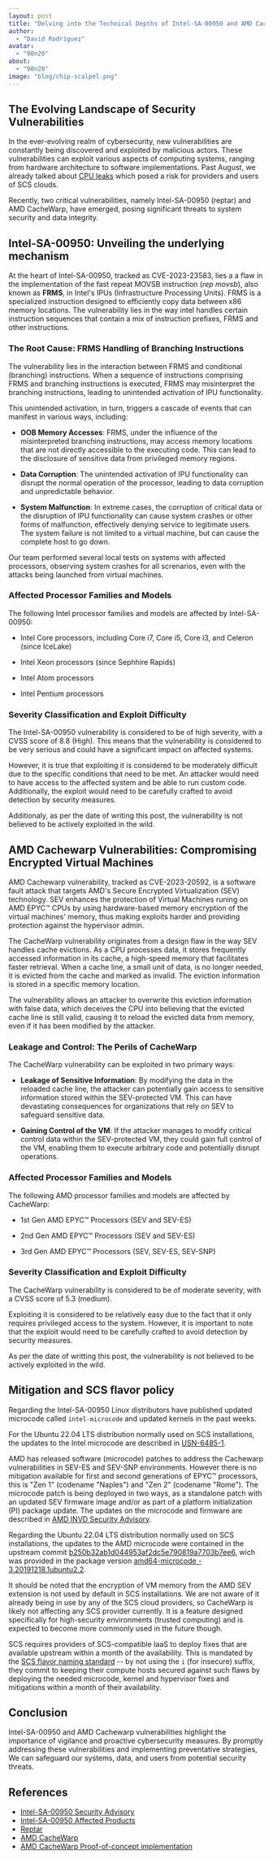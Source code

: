 ```yaml
---
layout: post
title: "Delving into the Technical Depths of Intel-SA-00950 and AMD Cachewarp Vulnerabilities"
author:
  - "David Rodríguez"
avatar:
  - "90n20"
about:
  - "90n20"
image: "blog/chip-scalpel.png"
---
```


## The Evolving Landscape of Security Vulnerabilities

In the ever-evolving realm of cybersecurity, new vulnerabilities are constantly being discovered and exploited by malicious actors. These vulnerabilities can exploit various aspects of computing systems, ranging from hardware architecture to software implementations. Past August, we already talked about [CPU leaks](https://scs.community/2023/08/29/new-cpu-leaks/) which posed a risk for providers and users of SCS clouds.

Recently, two critical vulnerabilities, namely Intel-SA-00950 (reptar) and AMD CacheWarp, have emerged, posing significant threats to system security and data integrity.

## Intel-SA-00950: Unveiling the underlying mechanism

At the heart of Intel-SA-00950, tracked as CVE-2023-23583, lies a a flaw in the implementation of the fast repeat MOVSB instruction (*rep movsb*), also known as **FRMS**, in Intel's IPUs (Infrastructure Processing Units). FRMS is a specialized instruction designed to efficiently copy data between x86 memory locations. The vulnerability lies in the way intel handles certain instruction sequences that contain a mix of instruction prefixes, FRMS and other instructions.

### The Root Cause: FRMS Handling of Branching Instructions

The vulnerability lies in the interaction between FRMS and conditional (branching) instructions. When a sequence of instructions comprising FRMS and branching instructions is executed, FRMS may misinterpret the branching instructions, leading to unintended activation of IPU functionality.

This unintended activation, in turn, triggers a cascade of events that can  manifest in various ways, including:

- **OOB Memory Accesses**: FRMS, under the influence of the misinterpreted branching instructions, may access memory locations that are not directly accessible to the executing code. This can lead to the disclosure of sensitive data from privileged memory regions.

- **Data Corruption**: The unintended activation of IPU functionality can disrupt the normal operation of the processor, leading to data corruption and unpredictable behavior.

- **System Malfunction**: In extreme cases, the corruption of critical data or the disruption of IPU functionality can cause system crashes or other forms of malfunction, effectively denying service to legitimate users. The system failure is not limited to a virtual machine, but can cause the complete host to go down.

Our team performed several local tests on systems with affected processors, observing system crashes for all screnarios, even with the attacks being launched from virtual machines.

### Affected Processor Families and Models

The following Intel processor families and models are affected by Intel-SA-00950:

- Intel Core processors, including Core i7, Core i5, Core i3, and Celeron (since IceLake)

- Intel Xeon processors (since Sephhire Rapids)

- Intel Atom processors

- Intel Pentium processors

### Severity Classification and Exploit Difficulty

The Intel-SA-00950 vulnerability is considered to be of high severity, with a CVSS score of 8.8 (High). This means that the vulnerability is considered to be very serious and could have a significant impact on affected systems.

However, it is true that exploiting it is considered to be moderately difficult due to the specific conditions that need to be met. An attacker would need to have access to the affected system and be able to run custom code. Additionally, the exploit would need to be carefully crafted to avoid detection by security measures.

Additionaly, as per the date of writing this post, the vulnerability is not believed to be actively exploited in the wild.

## AMD Cachewarp Vulnerabilities: Compromising Encrypted Virtual Machines

AMD Cachewarp vulnerability, tracked as CVE-2023-20592, is a software fault attack that targets AMD's Secure Encrypted Virtualization (SEV) technology. SEV enhances the protection of Virtual Machines runing on AMD EPYC™ CPUs by using hardware-based memory encryption of the virtual machines' memory, thus making exploits harder and providing protection against the hypervisor admin.

The CacheWarp vulnerability originates from a design flaw in the way SEV handles cache evictions. As a CPU processes data, it stores frequently accessed information in its cache, a high-speed memory that facilitates faster retrieval. When a cache line, a small unit of data, is no longer needed, it is evicted from the cache and marked as invalid. The eviction information is stored in a specific memory location.

The vulnerability allows an attacker to overwrite this eviction information with false data, which deceives the CPU into believing that the evicted cache line is still valid, causing it to reload the evicted data from memory, even if it has been modified by the attacker.

### Leakage and Control: The Perils of CacheWarp

The CacheWarp vulnerability can be exploited in two primary ways:

- **Leakage of Sensitive Information**: By modifying the data in the reloaded cache line, the attacker can potentially gain access to sensitive information stored within the SEV-protected VM. This can have devastating consequences for organizations that rely on SEV to safeguard sensitive data.

- **Gaining Control of the VM**: If the attacker manages to modify critical control data within the SEV-protected VM, they could gain full control of the VM, enabling them to execute arbitrary code and potentially disrupt operations.


### Affected Processor Families and Models

The following AMD processor families and models are affected by CacheWarp:

- 1st Gen AMD EPYC™ Processors (SEV and SEV-ES)

- 2nd Gen AMD EPYC™ Processors (SEV and SEV-ES)

- 3rd Gen AMD EPYC™ Processors (SEV, SEV-ES, SEV-SNP)

### Severity Classification and Exploit Difficulty

The CacheWarp vulnerability is considered to be of moderate severity, with a CVSS score of 5.3 (medium). 

Exploiting it is considered to be relatively easy due to the fact that it only requires privileged access to the system. However, it is important to note that the exploit would need to be carefully crafted to avoid detection by security measures.

As per the date of writting this post, the vulnerability is not believed to be actively exploited in the wild.

## Mitigation and SCS flavor policy

Regarding the Intel-SA-00950 Linux distributors have published updated microcode called `intel-microcode` and updated kernels in the past weeks.

For the Ubuntu 22.04 LTS distribution normally used on SCS installations, the updates to the Intel microcode are described in [USN-6485-1](https://ubuntu.com/security/notices/USN-6485-1).

AMD has released software (microcode) patches to address the Cachewarp vulnerabilities in SEV-ES and SEV-SNP environments. However there is no mitigation available for first and second generations of EPYC™ processors, this is "Zen 1" (codename "Naples") and "Zen 2" (codename "Rome"). The microcode patch is being deployed in two ways, as a standalone patch with an updated SEV firmware image and/or as part of a platform initialization (PI) package update. The updates on the microcode and firmware are described in [AMD INVD Security Advisory](https://www.amd.com/en/resources/product-security/bulletin/amd-sb-3005.html).

Regarding the Ubuntu 22.04 LTS distribution normally used on SCS installations, the updates to the AMD microcode were contained in the upstream commit [b250b32ab1d044953af2dc5e790819a7703b7ee6](https://git.kernel.org/pub/scm/linux/kernel/git/firmware/linux-firmware.git/commit/?id=b250b32ab1d044953af2dc5e790819a7703b7ee6), wich was provided in the package version [amd64-microcode - 3.20191218.1ubuntu2.2](https://launchpad.net/ubuntu/+source/amd64-microcode/3.20191218.1ubuntu2.2). 

It should be noted that the encryption of VM memory from the AMD SEV extension is not used by default in SCS installations. We are not aware of it already being in use by any of the SCS cloud providers, so CacheWarp is likely not affecting any SCS provider currently. It is a feature designed specifically for high-security environments (trusted computing) and is expected to become more commonly used in the future though.

SCS requires providers of SCS-compatible IaaS to deploy fixes that are available upstream within a month of the availability.
This is mandated by the [SCS flavor naming standard](https://docs.scs.community/standards/scs-0100-v3-flavor-naming#complete-proposal-for-systematic-flavor-naming)
-- by not using the `i` (for insecure) suffix, they commit to keeping their compute hosts secured against such flaws by deploying the needed microcode, kernel and hypervisor fixes and mitigations within a month of their availability.

## Conclusion
Intel-SA-00950 and AMD Cachewarp vulnerabilities highlight the importance of vigilance and proactive cybersecurity measures. By promptly addressing these vulnerabilities and implementing preventative strategies, We can safeguard our systems, data, and users from potential security threats.

## References

* [Intel-SA-00950 Security Advisory](https://www.intel.com/content/www/us/en/security-center/advisory/intel-sa-00950.html)
* [Intel-SA-00950 Affected Products](https://www.intel.com/content/www/us/en/developer/topic-technology/software-security-guidance/processors-affected-consolidated-product-cpu-model.html)
* [Reptar](https://lock.cmpxchg8b.com/reptar.html)
* [AMD CacheWarp](https://cachewarpattack.com/)
* [AMD CacheWarp Proof-of-concept implementation](https://github.com/cispa/CacheWarp)
